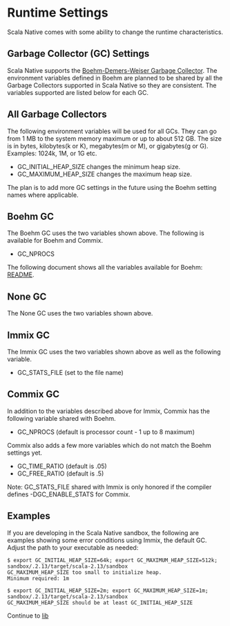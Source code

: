 # Runtime Settings

Scala Native comes with some ability to change the runtime
characteristics.

## Garbage Collector (GC) Settings

Scala Native supports the [Boehm-Demers-Weiser Garbage
Collector](https://www.hboehm.info/gc/). The environment variables
defined in Boehm are planned to be shared by all the Garbage Collectors
supported in Scala Native so they are consistent. The variables
supported are listed below for each GC.

## All Garbage Collectors

The following environment variables will be used for all GCs. They can
go from 1 MB to the system memory maximum or up to about 512 GB. The
size is in bytes, kilobytes(k or K), megabytes(m or M), or gigabytes(g
or G). Examples: 1024k, 1M, or 1G etc.

-   GC_INITIAL_HEAP_SIZE changes the minimum heap size.
-   GC_MAXIMUM_HEAP_SIZE changes the maximum heap size.

The plan is to add more GC settings in the future using the Boehm
setting names where applicable.

## Boehm GC

The Boehm GC uses the two variables shown above. The following is
available for Boehm and Commix.

-   GC_NPROCS

The following document shows all the variables available for Boehm:
[README](https://github.com/ivmai/bdwgc/blob/master/docs/README.environment).

## None GC

The None GC uses the two variables shown above.

## Immix GC

The Immix GC uses the two variables shown above as well as the following
variable.

-   GC_STATS_FILE (set to the file name)

## Commix GC

In addition to the variables described above for Immix, Commix has the
following variable shared with Boehm.

-   GC_NPROCS (default is processor count - 1 up to 8 maximum)

Commix also adds a few more variables which do not match the Boehm
settings yet.

-   GC_TIME_RATIO (default is .05)
-   GC_FREE_RATIO (default is .5)

Note: GC_STATS_FILE shared with Immix is only honored if the compiler
defines -DGC_ENABLE_STATS for Commix.

## Examples

If you are developing in the Scala Native sandbox, the following are
examples showing some error conditions using Immix, the default GC.
Adjust the path to your executable as needed:

``` shell
$ export GC_INITIAL_HEAP_SIZE=64k; export GC_MAXIMUM_HEAP_SIZE=512k; sandbox/.2.13/target/scala-2.13/sandbox
GC_MAXIMUM_HEAP_SIZE too small to initialize heap.
Minimum required: 1m

$ export GC_INITIAL_HEAP_SIZE=2m; export GC_MAXIMUM_HEAP_SIZE=1m; sandbox/.2.13/target/scala-2.13/sandbox
GC_MAXIMUM_HEAP_SIZE should be at least GC_INITIAL_HEAP_SIZE
```

Continue to [lib](../lib/communitylib.rst)
